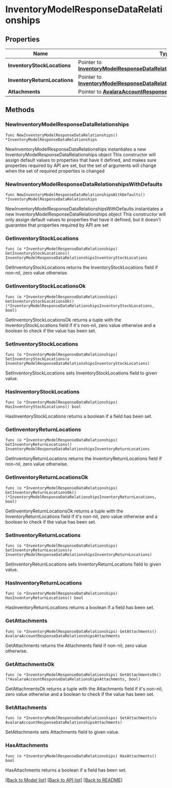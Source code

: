 # InventoryModelResponseDataRelationships

## Properties

Name | Type | Description | Notes
------------ | ------------- | ------------- | -------------
**InventoryStockLocations** | Pointer to [**InventoryModelResponseDataRelationshipsInventoryStockLocations**](InventoryModelResponseDataRelationshipsInventoryStockLocations.md) |  | [optional] 
**InventoryReturnLocations** | Pointer to [**InventoryModelResponseDataRelationshipsInventoryReturnLocations**](InventoryModelResponseDataRelationshipsInventoryReturnLocations.md) |  | [optional] 
**Attachments** | Pointer to [**AvalaraAccountResponseDataRelationshipsAttachments**](AvalaraAccountResponseDataRelationshipsAttachments.md) |  | [optional] 

## Methods

### NewInventoryModelResponseDataRelationships

`func NewInventoryModelResponseDataRelationships() *InventoryModelResponseDataRelationships`

NewInventoryModelResponseDataRelationships instantiates a new InventoryModelResponseDataRelationships object
This constructor will assign default values to properties that have it defined,
and makes sure properties required by API are set, but the set of arguments
will change when the set of required properties is changed

### NewInventoryModelResponseDataRelationshipsWithDefaults

`func NewInventoryModelResponseDataRelationshipsWithDefaults() *InventoryModelResponseDataRelationships`

NewInventoryModelResponseDataRelationshipsWithDefaults instantiates a new InventoryModelResponseDataRelationships object
This constructor will only assign default values to properties that have it defined,
but it doesn't guarantee that properties required by API are set

### GetInventoryStockLocations

`func (o *InventoryModelResponseDataRelationships) GetInventoryStockLocations() InventoryModelResponseDataRelationshipsInventoryStockLocations`

GetInventoryStockLocations returns the InventoryStockLocations field if non-nil, zero value otherwise.

### GetInventoryStockLocationsOk

`func (o *InventoryModelResponseDataRelationships) GetInventoryStockLocationsOk() (*InventoryModelResponseDataRelationshipsInventoryStockLocations, bool)`

GetInventoryStockLocationsOk returns a tuple with the InventoryStockLocations field if it's non-nil, zero value otherwise
and a boolean to check if the value has been set.

### SetInventoryStockLocations

`func (o *InventoryModelResponseDataRelationships) SetInventoryStockLocations(v InventoryModelResponseDataRelationshipsInventoryStockLocations)`

SetInventoryStockLocations sets InventoryStockLocations field to given value.

### HasInventoryStockLocations

`func (o *InventoryModelResponseDataRelationships) HasInventoryStockLocations() bool`

HasInventoryStockLocations returns a boolean if a field has been set.

### GetInventoryReturnLocations

`func (o *InventoryModelResponseDataRelationships) GetInventoryReturnLocations() InventoryModelResponseDataRelationshipsInventoryReturnLocations`

GetInventoryReturnLocations returns the InventoryReturnLocations field if non-nil, zero value otherwise.

### GetInventoryReturnLocationsOk

`func (o *InventoryModelResponseDataRelationships) GetInventoryReturnLocationsOk() (*InventoryModelResponseDataRelationshipsInventoryReturnLocations, bool)`

GetInventoryReturnLocationsOk returns a tuple with the InventoryReturnLocations field if it's non-nil, zero value otherwise
and a boolean to check if the value has been set.

### SetInventoryReturnLocations

`func (o *InventoryModelResponseDataRelationships) SetInventoryReturnLocations(v InventoryModelResponseDataRelationshipsInventoryReturnLocations)`

SetInventoryReturnLocations sets InventoryReturnLocations field to given value.

### HasInventoryReturnLocations

`func (o *InventoryModelResponseDataRelationships) HasInventoryReturnLocations() bool`

HasInventoryReturnLocations returns a boolean if a field has been set.

### GetAttachments

`func (o *InventoryModelResponseDataRelationships) GetAttachments() AvalaraAccountResponseDataRelationshipsAttachments`

GetAttachments returns the Attachments field if non-nil, zero value otherwise.

### GetAttachmentsOk

`func (o *InventoryModelResponseDataRelationships) GetAttachmentsOk() (*AvalaraAccountResponseDataRelationshipsAttachments, bool)`

GetAttachmentsOk returns a tuple with the Attachments field if it's non-nil, zero value otherwise
and a boolean to check if the value has been set.

### SetAttachments

`func (o *InventoryModelResponseDataRelationships) SetAttachments(v AvalaraAccountResponseDataRelationshipsAttachments)`

SetAttachments sets Attachments field to given value.

### HasAttachments

`func (o *InventoryModelResponseDataRelationships) HasAttachments() bool`

HasAttachments returns a boolean if a field has been set.


[[Back to Model list]](../README.md#documentation-for-models) [[Back to API list]](../README.md#documentation-for-api-endpoints) [[Back to README]](../README.md)



